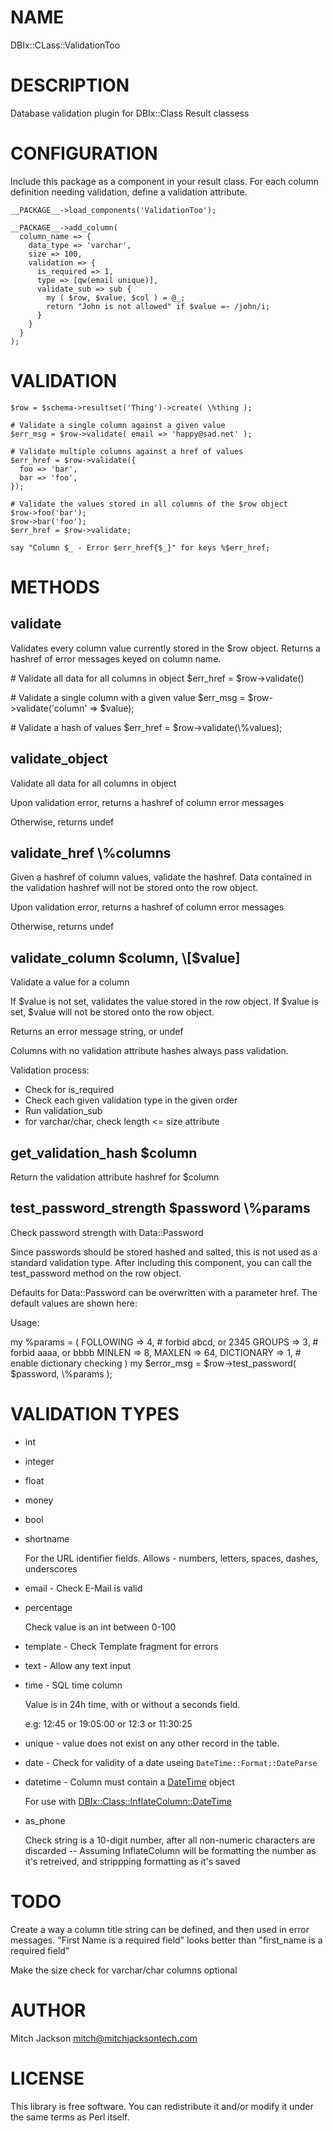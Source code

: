 # NAME

DBIx::CLass::ValidationToo

# DESCRIPTION

Database validation plugin for DBIx::Class Result classess

# CONFIGURATION

Include this package as a component in your result class.
For each column definition needing validation, define a validation attribute.

    __PACKAGE__->load_components('ValidationToo');

    __PACKAGE__->add_column(
      column_name => {
        data_type => 'varchar',
        size => 100,
        validation => {
          is_required => 1,
          type => [qw(email unique)],
          validate_sub => sub {
            my ( $row, $value, $col ) = @_;
            return "John is not allowed" if $value =~ /john/i;
          }
        }
      }
    );

# VALIDATION

    $row = $schema->resultset('Thing')->create( \%thing );
    
    # Validate a single column against a given value
    $err_msg = $row->validate( email => 'happy@sad.net' );
    
    # Validate multiple columns against a href of values
    $err_href = $row->validate({
      foo => 'bar',
      bar => 'foo',
    });
    
    # Validate the values stored in all columns of the $row object
    $row->foo('bar');
    $row->bar('foo');
    $err_href = $row->validate;
    
    say "Column $_ - Error $err_href{$_}" for keys %$err_href;

# METHODS

## validate

Validates every column value currently stored in the $row object.
Returns a hashref of error messages keyed on column name.

\# Validate all data for all columns in object
$err\_href = $row->validate()

\# Validate a single column with a given value
$err\_msg = $row->validate('column' => $value);

\# Validate a hash of values
$err\_href = $row->validate(\\%values);

## validate\_object

Validate all data for all columns in object

Upon validation error, returns a hashref of column error messages

Otherwise, returns undef

## validate\_href \\%columns

Given a hashref of column values, validate the hashref.  Data contained in
the validation hashref will not be stored onto the row object.

Upon validation error, returns a hashref of column error messages

Otherwise, returns undef

## validate\_column $column, \[$value\]

Validate a value for a column

If $value is not set, validates the value stored in the row object.  If $value
is set, $value will not be stored onto the row object.

Returns an error message string, or undef

Columns with no validation attribute hashes always pass validation.

Validation process:

- Check for is\_required
- Check each given validation type in the given order
- Run validation\_sub
- for varchar/char, check length <= size attribute

## get\_validation\_hash $column

Return the validation attribute hashref for $column

## test\_password\_strength $password \\%params

Check password strength with Data::Password

Since passwords should be stored hashed and salted, this is not used as
a standard validation type.  After including this component, you can
call the test\_password method on the row object.

Defaults for Data::Password can be overwritten with a parameter href.  The
default values are shown here:

Usage:

my %params = (
    FOLLOWING  => 4, # forbid abcd, or 2345
    GROUPS     => 3, # forbid aaaa, or bbbb
    MINLEN     => 8,
    MAXLEN     => 64,
    DICTIONARY => 1, # enable dictionary checking
)
my $error\_msg = $row->test\_password( $password, \\%params );

# VALIDATION TYPES

- int
- integer
- float
- money
- bool
- shortname

    For the URL identifier fields.  Allows
    \- numbers, letters, spaces, dashes, underscores

- email - Check E-Mail is valid
- percentage

    Check value is an int between 0-100

- template - Check Template fragment for errors
- text - Allow any text input
- time - SQL time column

    Value is in 24h time, with or without a seconds field.

    e.g: 12:45 or 19:05:00 or 12:3 or 11:30:25

- unique - value does not exist on any other record in the table.
- date - Check for validity of a date useing `DateTime::Format::DateParse`
- datetime - Column must contain a [DateTime](https://metacpan.org/pod/DateTime) object

    For use with [DBIx::Class::InflateColumn::DateTime](https://metacpan.org/pod/DBIx::Class::InflateColumn::DateTime)

- as\_phone

    Check string is a 10-digit number, after all non-numeric characters
    are discarded -- Assuming InflateColumn will be formatting the number
    as it's retreived, and strippping formatting as it's saved

# TODO

Create a way a column title string can be defined, and then used in error
messages.  "First Name is a required field" looks better than "first\_name is
a required field"

Make the size check for varchar/char columns optional

# AUTHOR

Mitch Jackson <mitch@mitchjacksontech.com>

# LICENSE

This library is free software. You can redistribute it and/or modify
it under the same terms as Perl itself.
